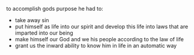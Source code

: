 to accomplish gods purpose he had to:
- take away sin
- put himself as life into our spirit and develop this life into laws that are imparted into our being
- make himself our God and we his people according to the law of life
- grant us the inward ability to know him in life in an automatic way

